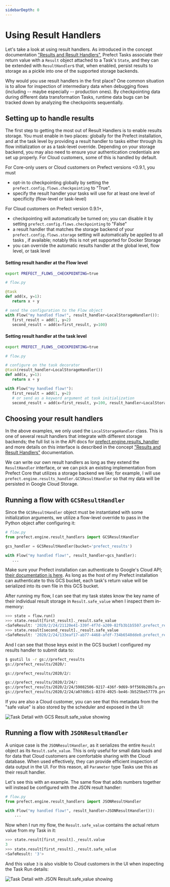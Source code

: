 ```yaml
---
sidebarDepth: 0
---
```


# Using Result Handlers

Let's take a look at using result handlers. As introduced in the concept documentation ["Results and Result Handlers"](../concepts/results.md), Prefect Tasks associate their return value with a `Result` object attached to a Task's `State`, and they can be extended with `ResultHandler`s that, when enabled, persist results to storage as a pickle into one of the supported storage backends.

Why would you use result handlers in the first place? One common situation is to allow for inspection of intermediary data when debugging flows (including -- maybe especially -- production ones). By checkpointing data during different data transformation Tasks, runtime data bugs can be tracked down by analyzing the checkpoints sequentially.

## Setting up to handle results

The first step to getting the most out of Result Handlers is to enable results storage. You must enable in two places: globally for the Prefect installation, and at the task level by providing a result handler to tasks either through its flow initialization or as a task-level override. Depending on your storage backend, you may also need to ensure your authentication credentials are set up properly. For Cloud customers, some of this is handled by default.

For Core-only users or Cloud customers on Prefect versions <0.9.1, you must
- opt-in to checkpointing globally by setting the `prefect.config.flows.checkpointing` to "True".
- specify the result handler your tasks will use for at least one level of specificity (flow-level or task-level)

For Cloud customers on Prefect version 0.9.1+,
- checkpointing will automatically be turned on; you can disable it by setting `prefect.config.flows.checkpointing` to "False"
 - a result handler that matches the storage backend of your `prefect.config.flows.storage` setting will automatically be applied to all tasks , if available; notably this is not yet supported for Docker Storage
 - you can override the automatic results handler at the global level, flow level, or task level

#### Setting result handler at the Flow level
```bash
export PREFECT__FLOWS__CHECKPOINTING=true
```
 ```python
# flow.py

@task
def add(x, y=1):
    return x + y

# send the configuration to the Flow object
with Flow("my handled flow!", result_handler=LocalStorageHandler()):
    first_result = add(1, y=2)
    second_result = add(x=first_result, y=100)
```

#### Setting result handler at the task level
```bash
export PREFECT__FLOWS__CHECKPOINTING=true
```
 ```python
# flow.py

# configure on the task decorator
@task(result_handler=LocalStorageHandler())
def add(x, y=1):
    return x + y

with Flow("my handled flow!"):
    first_result = add(1, y=2)
    # or send as a keyword argument at task initialization
    second_result = add(x=first_result, y=100, result_handler=LocalStorageHandler())
```

## Choosing your result handlers

In the above examples, we only used the `LocalStorageHandler` class. This is one of several result handlers that integrate with different storage backends; the full list is in the API docs for [prefect.engine.results_handler](../../api/latest/engine/result_handlers.html) and more details on this interface is described in the concept ["Results and Result Handlers"](../concepts/results.md) documentation.
 
We can write our own result handlers as long as they extend the `ResultHandler` interface, or we can pick an existing implementation from Prefect Core that utilizes a storage backend we like; for example, I will use `prefect.engine.results_handler.GCSResultHandler` so that my data will be persisted in Google Cloud Storage.

## Running a flow with `GCSResultHandler`

Since the `GCSResultHandler` object must be instantiated with some initialization arguments, we utilize a flow-level override to pass in the Python object after configuring it:

 ```python
# flow.py
from prefect.engine.result_handlers import GCSResultHandler

gcs_handler = GCSResultHandler(bucket='prefect_results')

with Flow("my handled flow!", result_handler=gcs_handler):
    ...
```

Make sure your Prefect installation can authenticate to Google's Cloud API; [their documentation is here](https://cloud.google.com/docs/authentication/getting-started). As long as the host of my Prefect installation can authenticate to this GCS bucket, each task's return value will be serialized into its own file in this GCS bucket.

After running my flow, I can see that my task states know the key name of their individual result storage in `Result.safe_value` when I inspect them in-memory:

```python
>>> state = flow.run()
>>> state.result[first_result]._result.safe_value
<SafeResult: '2020/2/24/21120e41-339f-4f7d-a209-82fb3b1b5507.prefect_result'>
>>> state.result[second_result]._result.safe_value
<SafeResult: '2020/2/24/133eaf17-ab77-4468-afdf-734b6540dde0.prefect_result'>
```

And I can see that those keys exist in the GCS bucket I configured my results handler to submit data to:

```bash
$ gsutil ls -r gs://prefect_results
gs://prefect_results/2020/:

gs://prefect_results/2020/2/:

gs://prefect_results/2020/2/24/:
gs://prefect_results/2020/2/24/59082506-9217-436f-9d69-9ff569b20b7a.prefect_result
gs://prefect_results/2020/2/24/a07dd6c1-837d-4925-be46-3b525be57779.prefect_result
```

If you are also a Cloud customer, you can see that this metadata from the "safe value" is also stored by the scheduler and exposed in the UI:

![Task Detail with GCS Result.safe_value showing](/result-stored-in-cloud-UI-gcshandler.png)

## Running a flow with `JSONResultHandler`

A unique case is the `JSONResultHandler`, as it serializes the entire `Result` object as its `Result.safe_value`. This is only useful for small data loads and for data that Cloud customers are comfortable sharing with the Cloud database. When used effectively, they can provide efficient inspection of data output in the UI. For this reason, all `Parameter` type Tasks use this as their result handler.

Let's see this with an example. The same flow that adds numbers together will instead be configured with the JSON result handler:

```python
# flow.py
from prefect.engine.result_handlers import JSONResultHandler

with Flow("my handled flow!", result_handler=JSONResultHandler()):
    ...
```

Now when I run my flow, the `Result.safe_value` contains the actual return value from my Task in it:

```python
>>> state.result[first_result]._result.value                                  
3
>>> state.result[first_result]._result.safe_value                             
<SafeResult: '3'>
```

And this value `3` is also visible to Cloud customers in the UI when inspecting the Task Run details:

![Task Detail with JSON Result.safe_value showing](/result-stored-in-cloud-UI-jsonhandler.png)